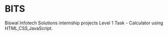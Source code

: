 # BITS
Biswal Infotech Solutions internship projects
Level 1 Task - Calculator using HTML,CSS,JavaScript.
